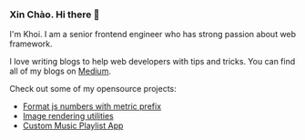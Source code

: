 ### Xin Chào. Hi there 👋

I'm Khoi. I am a senior frontend engineer who has strong passion about web framework.

I love writing blogs to help web developers with tips and tricks. You can find all of my blogs on [Medium](http://github.com).

Check out some of my opensource projects:
* [Format js numbers with metric prefix](https://github.com/iresa-org/ngx-metric-prefix)
* [Image rendering utilities](https://github.com/iresa-org/ngx-imagely)
* [Custom Music Playlist App](https://github.com/iresa-org/iresa-web-portal)
